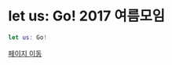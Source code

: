 # let us: Go! 2017 여름모임

```swift
let us: Go!
```

[페이지 이동](https://iosdevkor.github.io/let_us_go_2017_summer/)